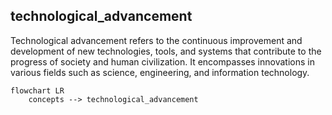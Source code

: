 ## technological_advancement
Technological advancement refers to the continuous improvement and development of new technologies, tools, and systems that contribute to the progress of society and human civilization. It encompasses innovations in various fields such as science, engineering, and information technology.


```mermaid
flowchart LR
    concepts --> technological_advancement

```
